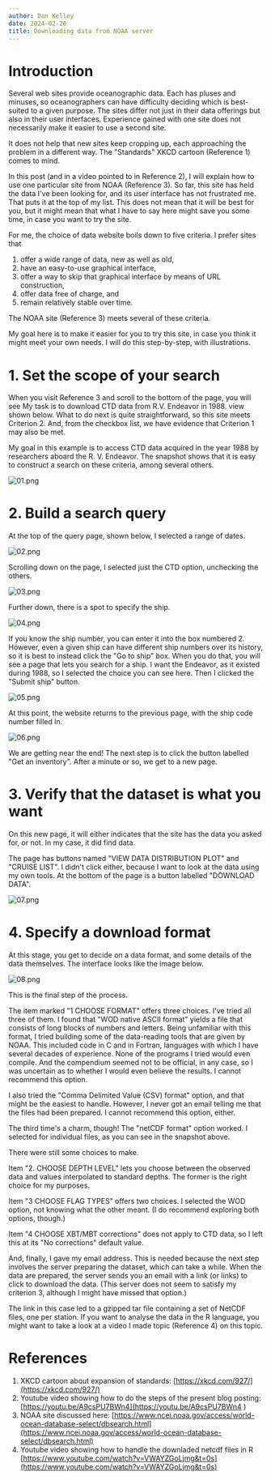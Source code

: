 ```yaml
---
author: Dan Kelley
date: 2024-02-26
title: Downloading data from NOAA server
---
```


# Introduction

Several web sites provide oceanographic data.  Each has pluses and minuses, so
oceanographers can have difficulty deciding which is best-suited to a given
purpose.  The sites differ not just in their data offerings but also in their
user interfaces. Experience gained with one site does not necessarily make it
easier to use a second site.

It does not help that new sites keep cropping up, each approaching the problem
in a different way. The "Standards" XKCD cartoon (Reference 1) comes to mind.

In this post (and in a video pointed to in Reference 2), I will explain how to
use one particular site from NOAA (Reference 3). So far, this site has held the
data I've been looking for, and its user interface has not frustrated me. That
puts it at the top of my list. This does not mean that it will be best for you,
but it might mean that what I have to say here might save you some time, in
case you want to try the site.

For me, the choice of data website boils down to five criteria. I prefer sites
that
1. offer a wide range of data, new as well as old,
2. have an easy-to-use graphical interface,
3. offer a way to skip that graphical interface by means of URL construction,
4. offer data free of charge, and
5. remain relatively stable over time.

The NOAA site (Reference 3) meets several of these criteria.

My goal here is to make it easier for you to try this site, in case you think
it might meet your own needs. I will do this step-by-step, with illustrations.

# 1. Set the scope of your search

When you visit Reference 3 and scroll to the bottom of the page, you will see
My task is to download CTD data from R.V. Endeavor in 1988.
view shown below.  What to do next is quite straightforward, so this site meets
Criterion 2.  And, from the checkbox list, we have evidence that Criterion 1
may also be met.

My goal in this example is to access CTD data acquired in the year 1988 by
researchers aboard the R. V. Endeavor. The snapshot shows that it is easy to
construct a search on these criteria, among several others.

![01.png](/dek_blog/docs/assets/images/2024-02-26-noaa-data-server-01.png)

# 2. Build a search query

At the top of the query page, shown below, I selected a range of dates.

![02.png](/dek_blog/docs/assets/images/2024-02-26-noaa-data-server-02.png)

Scrolling down on the page, I selected just the CTD option, unchecking the
others.

![03.png](/dek_blog/docs/assets/images/2024-02-26-noaa-data-server-03.png)

Further down, there is a spot to specify the ship.

![04.png](/dek_blog/docs/assets/images/2024-02-26-noaa-data-server-04.png)

If you know the ship number, you can enter it into the box numbered 2. However,
even a given ship can have different ship numbers over its history, so it is
best to instead click the "Go to ship" box.  When you do that, you will see a
page that lets you search for a ship.  I want the Endeavor, as it existed
during 1988, so I selected the choice you can see here. Then I clicked the
"Submit ship" button.

![05.png](/dek_blog/docs/assets/images/2024-02-26-noaa-data-server-05.png)

At this point, the website returns to the previous page, with the ship code
number filled in.

![06.png](/dek_blog/docs/assets/images/2024-02-26-noaa-data-server-06.png)

We are getting near the end!  The next step is to click the button labelled
"Get an inventory".  After a minute or so, we get to a new page.

# 3. Verify that the dataset is what you want

On this new page, it will either indicates that the site has the data you asked
for, or not.  In my case, it did find data.

The page has buttons named "VIEW DATA DISTRIBUTION PLOT" and "CRUISE LIST".  I
didn't click either, because I want to look at the data using my own tools.  At
the bottom of the page is a button labelled "DOWNLOAD DATA".

![07.png](/dek_blog/docs/assets/images/2024-02-26-noaa-data-server-07.png)

# 4. Specify a download format

At this stage, you get to decide on a data format, and some details
of the data themselves. The interface looks like the image below.

![08.png](/dek_blog/docs/assets/images/2024-02-26-noaa-data-server-08.png)

This is the final step of the process.

The item marked "1 CHOOSE FORMAT" offers three choices. I've tried all three of
them.  I found that "WOD native ASCII format" yields a file that consists of
long blocks of numbers and letters. Being unfamiliar with this format, I tried
building some of the data-reading tools that are given by NOAA.  This included
code in C and in Fortran, languages with which I have several decades of
experience.  None of the programs I tried would even compile.  And the
compendium seemed not to be official, in any case, so I was uncertain as to
whether I would even believe the results.  I cannot recommend this option.

I also tried the "Comma Delimited Value (CSV) format" option, and that might be
the easiest to handle.  However, I never got an email telling me that the files
had been prepared.  I cannot recommend this option, either.

The third time's a charm, though!  The "netCDF format" option worked. I
selected for individual files, as you can see in the snapshot above.

There were still some choices to make.

Item "2. CHOOSE DEPTH LEVEL" lets you choose between the observed data and
values interpolated to standard depths.  The former is the right choice for my
purposes.

Item "3 CHOOSE FLAG TYPES" offers two choices.  I selected the WOD option, not
knowing what the other meant.  (I do recommend exploring both options, though.)

Item "4 CHOOSE XBT/MBT corrections" does not apply to CTD data, so I left this
at its "No corrections" default value.

And, finally, I gave my email address.  This is needed because the next step
involves the server preparing the dataset, which can take a while. When the
data are prepared, the server sends you an email with a link (or links) to
click to download the data.  (This server does not seem to satisfy my criterion
3, although I might have missed that option.)

The link in this case led to a gzipped tar file containing a set of NetCDF
files, one per station. If you want to analyse the data in the R language, you
might want to take a look at a video I made topic (Reference 4) on this topic.


# References

1. XKCD cartoon about expansion of standards:
   [https://xkcd.com/927/](https://xkcd.com/927/)
2. Youtube video showing how to do the steps of the present blog posting:
   [https://youtu.be/A9csPU7BWn4](https://youtu.be/A9csPU7BWn4 )
3. NOAA site discussed here:
   [https://www.ncei.noaa.gov/access/world-ocean-database-select/dbsearch.html](https://www.ncei.noaa.gov/access/world-ocean-database-select/dbsearch.html)
4. Youtube video showing how to handle the downladed netcdf files in R
    [https://www.youtube.com/watch?v=VWAYZGoLjmg&t=0s](https://www.youtube.com/watch?v=VWAYZGoLjmg&t=0s)
